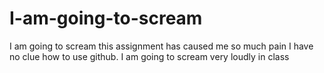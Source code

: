 # I-am-going-to-scream
I am going to scream
this assignment has caused me so much pain
I have no clue how to use github.
I am going
to
scream
very
loudly
in
class
